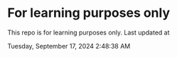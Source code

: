 # For learning purposes only
This repo is for learning purposes only.
Last updated at

Tuesday, September 17, 2024 2:48:38 AM

